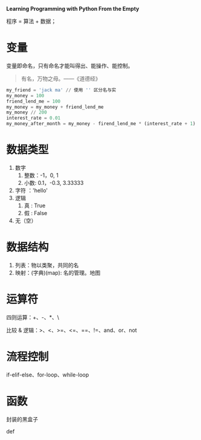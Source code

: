 **Learning Programming with Python From the Empty**

程序 = 算法 + 数据；

# 变量

变量即命名，只有命名才能叫得出、能操作、能控制。

> 有名，万物之母。——《道德经》

```python
my_friend = 'jack ma' // 使用 '' 区分名与实
my_money = 100
friend_lend_me = 100
my_money = my_money + friend_lend_me
my_money // 200
interest_rate = 0.01
my_money_after_month = my_money - firend_lend_me * (interest_rate + 1)
```



# 数据类型

1. 数字
    1. 整数：-1，0, 1
    2. 小数: 0.1，-0.3, 3.33333
2. 字符 ：'hello'
3. 逻辑
    1. 真 : True
    2. 假 : False
4. 无（空）

# 数据结构

1. 列表：物以类聚，共同的名
2. 映射：(字典)(map): 名的管理。地图



# 运算符

四则运算：+、-、*、\

比较 & 逻辑：>、<、>=、<=、==、!=、and、or、not

# 流程控制

if-elif-else、for-loop、while-loop

# 函数

封装的黑盒子

def